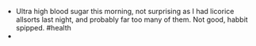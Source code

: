 - Ultra high blood sugar this morning, not surprising as I had licorice allsorts last night, and probably far too many of them. Not good, habbit spipped. #health
-